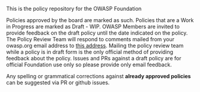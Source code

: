 This is the policy repository for the OWASP Foundation

Policies approved by the board are marked as such. Policies that are a Work in Progress are marked as Draft - WIP. OWASP Members are invited to provide 
feedback on the draft policy until the date indicated on the policy. The Policy Review Team will respond to comments mailed from your owasp.org email 
address to [this address](mailto:policy-review-team@owasp.org). Mailing the policy review team while a policy is in draft form is the only official method of
providing feedback about the policy. Issues and PRs against a draft policy are for official Foundation use only so please provide only email feedback.

Any spelling or grammatical corrections against **already approved policies** can be suggested via PR or github issues. 
